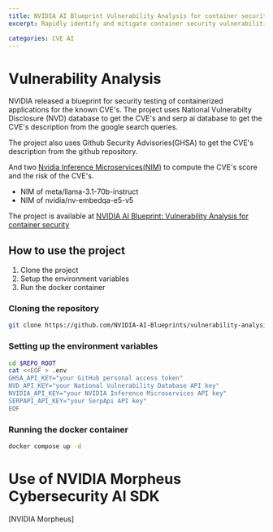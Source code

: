 ```yaml
---
title: NVIDIA AI Blueprint Vulnerability Analysis for container security
excerpt: Rapidly identify and mitigate container security vulnerabilities with generative AI.

categories: CVE AI
---
```


# Vulnerability Analysis 

NVIDIA released a blueprint for security testing of containerized applications for the known CVE's. The project uses 
National Vulnerabilty Disclosure (NVD) database to get the CVE's and serp ai database to get the CVE's description from the google search queries. 

The project also uses Github Security Advisories(GHSA) to get the CVE's description from the github repository. 

And two [Nvidia Inference Microservices(NIM)](/_posts/2025-01-23-nvidia-inference-microservices.md) to compute the CVE's score and the risk of the CVE's. 
* NIM of meta/llama-3.1-70b-instruct
* NIM of nvidia/nv-embedqa-e5-v5

The project is available at [NVIDIA AI Blueprint: Vulnerability Analysis for container security](https://github.com/NVIDIA-AI-Blueprints/vulnerability-analysis)

## How to use the project

1. Clone the project
2. Setup the environment variables
3. Run the docker container

### Cloning the repository

```bash
git clone https://github.com/NVIDIA-AI-Blueprints/vulnerability-analysis.git
```
### Setting up the environment variables

```bash
cd $REPO_ROOT
cat <<EOF > .env
GHSA_API_KEY="your GitHub personal access token"
NVD_API_KEY="your National Vulnerability Database API key"
NVIDIA_API_KEY="your NVIDIA Inference Microservices API key"
SERPAPI_API_KEY="your SerpApi API key"
EOF
```

### Running the docker container

```bash
docker compose up -d
```

# Use of NVIDIA Morpheus Cybersecurity AI SDK

[NVIDIA Morpheus]


